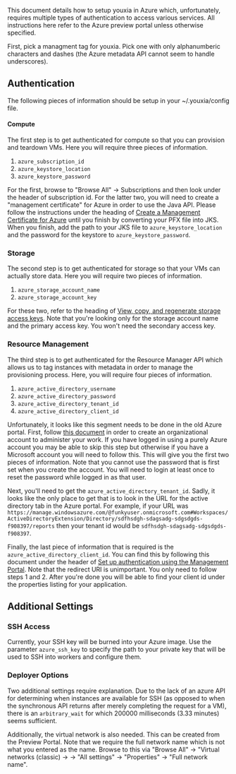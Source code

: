This document details how to setup youxia in Azure which, unfortunately, requires multiple types of authentication to access various services. All instructions here refer to the Azure preview portal unless otherwise specified. 

First, pick a managment tag for youxia. Pick one with only alphanumberic characters and dashes (the Azure metadata API cannot seem to handle underscores). 

## Authentication

The following pieces of information should be setup in your ~/.youxia/config file. 

#### Compute

The first step is to get authenticated for compute so that you can provision and teardown VMs. Here you will require three pieces of information. 

1. ```azure_subscription_id```
2. ```azure_keystore_location```
3. ```azure_keystore_password```

For the first, browse to "Browse All" -> Subscriptions and then look under the header of subscription id. 
For the latter two, you will need to create a "management certificate" for Azure in order to use the Java API. Please follow the instructions under the heading of [Create a Management Certificate for Azure](https://azure.microsoft.com/en-us/documentation/articles/java-create-azure-website-using-java-sdk/) until you finish by converting your PFX file into JKS. When you finish, add the path to your JKS file to ```azure_keystore_location``` and the password for the keystore to ```azure_keystore_password```. 

### Storage

The second step is to get authenticated for storage so that your VMs can actually store data. Here you will require two pieces of information. 

1. ```azure_storage_account_name```
2. ```azure_storage_account_key```

For these two, refer to the heading of [View, copy, and regenerate storage access keys](https://azure.microsoft.com/en-us/documentation/articles/storage-create-storage-account/#view-copy-and-regenerate-storage-access-keys). Note that you're looking only for the storage account name and the primary access key. You won't need the secondary access key. 

### Resource Management

The third step is to get authenticated for the Resource Manager API which allows us to tag instances with metadata in order to manage the provisioning process. Here, you will require four pieces of information. 

1. ```azure_active_directory_username```
2. ```azure_active_directory_password```
3. ```azure_active_directory_tenant_id```
4. ```azure_active_directory_client_id```
 
Unfortunately, it looks like this segment needs to be done in the old Azure portal. First, follow [this document](http://blog.baslijten.com/create-an-organizational-account-to-administrate-azure-when-having-a-microsoft-account/) in order to create an organizational account to administer your work. If you have logged in using a purely Azure account you may be able to skip this step but otherwise if you have a Microsoft account you will need to follow this. This will give you the first two pieces of information. Note that you cannot use the password that is first set when you create the account. You will need to login at least once to reset the password while logged in as that user. 

Next, you'll need to get the ```azure_active_directory_tenant_id```. Sadly, it looks like the only place to get that is to look in the URL for the active directory tab in the Azure portal. For example, if your URL was ```https://manage.windowsazure.com/@funkyuser.onmicrosoft.com#Workspaces/ActiveDirectoryExtension/Directory/sdfhsdgh-sdagsadg-sdgsdgds-f908397/reports``` then your tenant id would be ```sdfhsdgh-sdagsadg-sdgsdgds-f908397```.

Finally, the last piece of information that is required is the ```azure_active_directory_client_id```. You can find this by following this document under the header of [Set up authentication using the Management Portal](https://msdn.microsoft.com/en-us/library/azure/dn790557.aspx#bk_portal). Note that the redirect URI is unimportant. You only need to follow steps 1 and 2. After you're done you will be able to find your client id under the properties listing for your application. 


## Additional Settings

### SSH Access

Currently, your SSH key will be burned into your Azure image. Use the parameter ```azure_ssh_key``` to specify the path to your private key that will be used to SSH into workers and configure them. 

### Deployer Options

Two additional settings require explanation. Due to the lack of an azure API for determining when instances are available for SSH (as opposed to when the synchronous API returns after merely completing the request for a VM), there is an ```arbitrary_wait``` for which 200000 milliseconds (3.33 minutes) seems sufficient. 

Additionally, the virtual network is also needed. This can be created from the Preview Portal. Note that we require the full network name which is not what you entered as the name. Browse to this via "Browse All" -> "Virtual networks (classic) -> <your network> -> "All settings" -> "Properties" -> "Full network name". 
